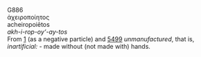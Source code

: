 G886  
ἀχειροποίητος  
acheiropoiētos  
*akh-i-rop-oy‘-ay-tos*  
From [1](g0001) (as a negative particle) and [5499](g5499)
*unmanufactured*, that is, *inartificial:* - made without (not made
with) hands.  
